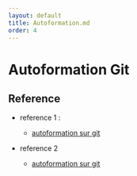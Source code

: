 ```yaml
---
layout: default
title: Autoformation.md
order: 4
---
```


# Autoformation Git
<!-- new slide -->

##  Reference 
- reference 1 : 
  - [autoformation sur git](https://www.atlassian.com/git/tutorials)

- reference 2 
  
    - [autoformation sur git](https://training.github.com/downloads/github-git-cheat-sheet/)

<!-- new slide -->
